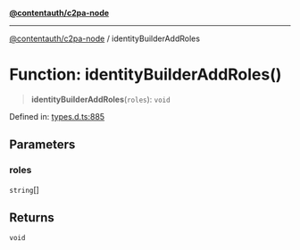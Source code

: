 [**@contentauth/c2pa-node**](../README.md)

***

[@contentauth/c2pa-node](../README.md) / identityBuilderAddRoles

# Function: identityBuilderAddRoles()

> **identityBuilderAddRoles**(`roles`): `void`

Defined in: [types.d.ts:885](https://github.com/contentauth/c2pa-node-v2/blob/92024140271b3589278f2b732abca2c4a33b231a/js-src/types.d.ts#L885)

## Parameters

### roles

`string`[]

## Returns

`void`
